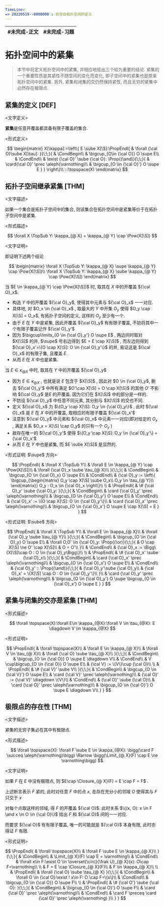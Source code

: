 ```yaml
---
TimeLine: 
=> 20220519--0000000 : 拆分自拓扑空间的定义
---
```

| #未完成-正文 | #未完成-习题 |
| ------------ | ------------ |

# 拓扑空间中的紧集

> 本节中将定义拓扑空间中的紧集, 并相应地给出三个较为重要的结论. 
> 紧集的一个重要性质是其紧性不随空间的变化而变化, 即子空间中的紧集也是原来拓扑空间中的紧集. 
> 另外, 紧集和闭集的交仍然保持紧性, 而且无穷的紧集中必然存在极限点. 

## 紧集的定义 [DEF]

\<文字定义\>

**紧集**是任意开覆盖都具备有限子覆盖的集合. 

\<形式定义\>

$$
\begin{matrix}
X[\kappa]:=\left\{
E \sube X[\S]:\PropEndl{
    & \forall {\cal O}\sube X[\tau]:
}{\;\;}{
    & \CondBegin\\
    & \bigcup_{O\in {\cal O}} O \supe E\\
    & \CondEnd\\
    & \exist {\cal O}' \sube {\cal O}: \Prop{(\and)}{\;\;}{
        & \card{\cal O}' \prec \aleph(\varnothing)\\
        & \bigcup_{O \in {\cal O}'} O \supe E
    }
}
\right\}\\
:::\topspace(X)
\end{matrix}
$$

## 拓扑子空间继承紧集 [THM]

\<文字描述\>

如果一个集合是拓扑子空间中的集合, 则该集合在拓扑空间中是紧集等价于在拓扑子空间中是紧集. 

\<形式描述\>

$$
\forall X \TopSub Y: \kappa_{@ X} = \kappa_{@ Y} \cap \Pow(X[\S])
$$

\<文字证明\>

即证明下述两个结论

$$
\begin{matrix}
\forall X \TopSub Y: \kappa_{@ X} \supe \kappa_{@ Y} \cap \Pow(X[\S])\\
\forall X \TopSub Y: \kappa_{@ X} \sube \kappa_{@ Y} \cap \Pow(X[\S])
\end{matrix}
$$

当 $E \in \kappa_{@ Y} \cap \Pow(X[\S])$ 时, 取其在 $X$ 中的开覆盖 ${\cal O}_x$. 
- 构造 $Y$ 中的开覆盖 ${\cal O}_y$, 使得其中元素与 ${\cal O}_x$ 一一对应. 
- 具体地, 对 $O_x \in {\cal O}_x$ , 取最大的 $Y$ 中开集 $O_y$ 使得 $O_y \cap X[\S] = O_x$, 有拓扑子空间的定义, 这样的 $O_y$ 至少有一个. 
- 由于 $E$ 在 $Y$ 中是紧集, 因此开覆盖 ${\cal O}_y$ 有有限子覆盖, 不妨将其中一个有限子覆盖记作 ${\cal O}_y'$
- 因为 $\bigcup\limits_{O \in {\cal O}_y'} O \supe E$ , 两边同时取对 $X[\S]$ 的并, $\supe$ 号右边得到 $E = E \cap X[\S]$ , 而左边则得到 ${\cal O}_x'=\{O \cap X[\S]: O \in {\cal O}_y'\}$ 的并, 易证这是 ${\cal O}_x$ 的有限子集, 且覆盖 $E$. 
- 从而 $E$ 在 $X$ 中也是紧集. 

当 $E \in \kappa_{@ X}$ 中时, 取其在 $Y$ 中的开覆盖 ${\cal O}_y$
- 因为 $E \in \kappa_{@ X}$ , 也就是说 $E$ 包含于 $X[\S]$ , 因此对 $O \in {\cal O}_y$, 删去 ${\cal O}_y'$ 中所有满足 $O'\cap X[\S] = O \cap X[\S]$ 的其他 $O'$ 不影响 ${\cal O}_y$ 是$E$ 的开覆盖, 因为它们在 $X[\S]$ 中的部分是一样的. 
- 不妨设 ${\cal O}_y$ 中任意不同元素, 其分别与 $X[\S]$ 的交也不同. 
- 定义 ${\cal O}_x$ 为 $\{O_y \cap X[\S]: O_y \in {\cal O}_y\}$ , 此时 ${\cal O}_x$ 是 $E$ 在 $X$ 中的开覆盖, 取相应的有限子覆盖 ${\cal O}_x'$
- 注意到 ${\cal O}_y$ 中元素和 ${\cal O}_x$ 中元素一一对应(即对给定的 $O_x$ , 满足关系 $O_x = X[\S] \cap O_y$ 的只有一个 $O_y$ )
- 故存在唯一的 ${\cal O}_y'$ 使得 $\{O_y \cap X[\S]: O_y \in {\cal O}_y'\} = {\cal O}_x'$ 
- 从而 $E$ 在 $Y$ 中也是紧集, 而 $E \sube X[\S]$ 是显然的. 

\<形式证明: $\supe$ 方向\>

$$
\PropEndl{
    & \forall X \TopSub Y\\
    & \forall E \in \kappa_{@ Y} \cap \Pow(X[\S])\\
    & \forall {\cal O}_x \sube \tau_{@ X}\\ 
}{\;\;}{
    & \CondBegin\\
    & \bigcup_{O \in {\cal O}_x} O \supe E\\
    & \CondEnd\\
    & {\cal O}_y := \left\{
        \bigcup_{\begin{matrix}
            O_y \cap X[\S] \sube O_x\\
            O_y \in \tau_{@ Y}\\
        \end{matrix}} O_y : 
        O_x \in {\cal O}_x
    \right\}\\
    \\
    & \PropEndl{
        & \# {\cal O}_y' \sube {\cal O}_y:
    }{\;\;}{
        & \CondBegin\\
        & \card {\cal O}_y' \prec \aleph(\varnothing)\\
        & \bigcup_{O \in {\cal O}_y'} O \supe E\\
        & \CondEnd\\
        & {\cal O}_x' := \{O \cap X[\S]: O \in {\cal O}_y'\}\\
        & \card {\cal O}_x' \prec \aleph(\varnothing)\\
        & \bigcup_{O \in {\cal O}_x'} O \supe E \cap X[\S] = E
    }
}
$$

\<形式证明: $\sube$ 方向\>

$$
\PropEndl{
    & \forall X \TopSub Y\\
    & \forall E \in \kappa_{@ X}\\
    & \forall {\cal O}_y \sube \tau_{@ Y}\\ 
}{\;\;}{
    & \CondBegin\\
    & \bigcup_{O \in {\cal O}_y} O \supe E\\
    & \forall O,O' \in {\cal O}_y: \Prop{(\or)}{\;\;}{
        & O \cap X[\S] \ne  O' \cap X[\S]\\
        & O = O'\\
    }\\
    & \CondEnd\\
    & {\cal O}_x := \Bigg\{X[\S]\cap O : O \in {\cal O}_y\Bigg\}\\
    \\
    & \PropEndl{
        & \# {\cal O}_x' \sube {\cal O}_x\\
    }{\;\;}{
        & \CondBegin\\
        & \card {\cal O}_x' \prec \aleph(\varnothing)\\
        & \bigcup_{O \in {\cal O}_x'} O \supe E\\
        & \CondEnd\\
        & {\cal O}_y' :: \Prop{(\and)}{\;\;}{
            & {\cal O}_y'\sube {\cal O}_y\\
            & {\cal O}_x' = \{X[\S] \cap O : O \in {\cal O}_y'\}\\
        }\\
        & \card {\cal O}_y' \prec \aleph(\varnothing)\\ 
        & \bigcup_{O \in {\cal O}_y'} O \supe \bigcup_{O \in {\cal O}_x'} O \supe E
    }
}
$$

## 紧集与闭集的交亦是紧集 [THM]

\<形式描述\>

$$
\forall \topspace(X):\forall E\in \kappa_{@X}:\forall V \in \tau_{@X}: E \diagdown V \in \kappa_{@X}
$$

\<形式证明\>

$$
\PropEndl{
    & \forall \topspace(X)\\
    & \forall E \in \kappa_{@ X}\\
    & \forall V \in \tau_{@ X}\\
    & \forall {\cal O} \sube \tau_{@ X}\\
}{\;\;}{
    & \CondBegin\\
    & \bigcup_{O \in {\cal O}} O \supe E \diagdown V\\
    & \CondEnd\\
    & V \cup\bigcup_{O \in {\cal O}} O \supe E\\
    & {\cal V} := \{V\}\cup {\cal O}\\
    \\
    & \PropEndl{
        & \# {\cal V}' \sube V\\
    }{\;\;}{
        & \CondBegin\\
        & \bigcup_{O \in {\cal V}'} O \supe E\\
        & \card {\cal V}' \prec \aleph(\varnothing)\\
        & {\cal O}' := {\cal V}' \diagdown \{V\}\\
        & \CondEnd\\
        & {\cal O}' \sube {\cal O}\\
        & \card {\cal O}' \prec \aleph(\varnothing)\\
        & \bigcup_{O \in {\cal O}'} O \supe E \diagdown V\\
    }
}
$$

## 极限点的存在性 [THM]

\<文字描述\>

紧集的无穷子集必在其中有极限点. 

\<形式描述\>

$$
\forall \topspace(X): 
    \forall F \sube E \in \kappa_{@X}: 
    \bigg(\card F \succeq \aleph(\varnothing)\bigg)
    \Rarrow
    \bigg(\Limit_{@ X}(F) \cap E \ne \varnothing\bigg)
$$

\<文字证明\>

如果 $F$ 在 $E$ 中没有极限点, 则 $E\cap \Closure_{@ X}(F) = E \cap F = F$ . 

上述断言表示 $F$ 紧的, 此时对任意 $F$ 中的点 $x$, 总存在充分小的邻域 $O$ 使得其与 $F$ 只交于 $x$

对每个点取这样的邻域, 得 $F$ 的开覆盖 ${\cal O}$. 此时关系 $\{(x, O): x \in F \and x \in O \in {\cal O}\}$ 给出 $F$ 和 ${\cal O}$ 间的一一对应. 

而要求 ${\cal O}$ 有有限子覆盖, 唯一的可能就是 ${\cal O}$ 本身有限, 此时亦得证 $F$ 有限. 

\<形式证明\>

$$
\PropEndl{
    & \forall \topspace(X)\\
    & \forall F \sube E \in \kappa_{@ X}\\
}{\;\;}{
    & \CondBegin\\
    & \Limit_{@ X}(F) \cap E = \varnothing\\
    & \CondEnd\\
    & \forall x\in F:\exist O \in \overset{\circ}{\frak U}_{@ X}(x): O\cap F=\varnothing\\
    \\
    & F = E \cap \Closure_{@ X}(F)\\
    & F \in \kappa_{@ X}\\
    \\
    & \PropEndl{
        & \forall {\cal O} \sube \tau_{@ X}
    }{\;\;}{
        & \CondBegin\\
        & \forall O \in {\cal O}:\exist ! x\in F: O \cap F=\{x\}\\
        & \CondEnd\\
        & \bigcup_{O \in {\cal O}} O \supe F\\
        \\
        & \PropEndl{
            & \# {\cal O'} \sube {\cal O}: 
        }{\;\;}{
            & \CondBegin\\
            & \bigcup_{O \in {\cal O}'} O \supe F\\
            & \card {\cal O}' \prec \aleph(\varnothing)\\
            & \CondEnd\\
            & \card F \preceq \card {\cal O}' \prec \aleph(\varnothing)
        }\\
    }
}
$$
